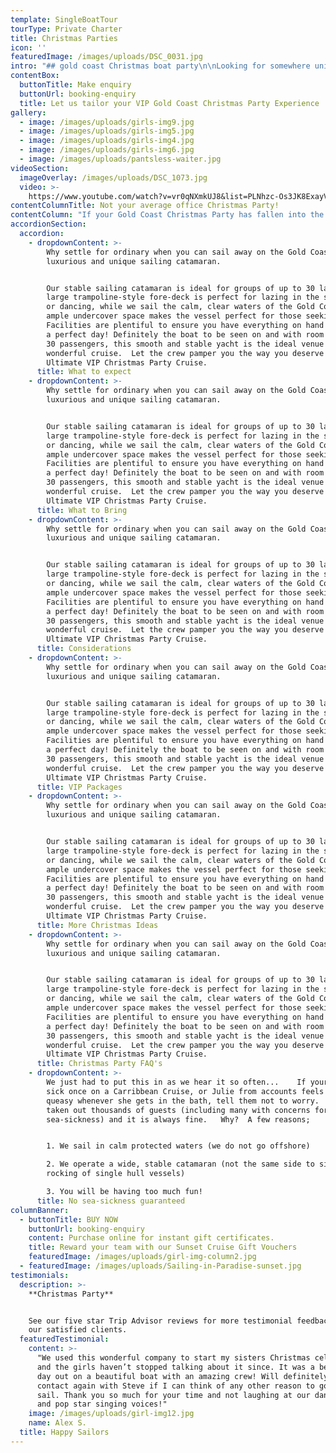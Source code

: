 ```yaml
---
template: SingleBoatTour
tourType: Private Charter
title: Christmas Parties
icon: ''
featuredImage: /images/uploads/DSC_0031.jpg
intro: "## gold coast Christmas boat party\n\nLooking for somewhere unique to host this year’s work Christmas Party?  How does a Boat Cruise aboard your own private catamaran sound?  You’ll be sailing in the beautiful Gold Coast sunshine surrounded by crystal blue waters, isolated islands and golden beaches, sipping on icy cold drinks and enjoying delicious food.\n\nSounds awesome right?   Yes, we know.  We are out on the water every day and it still makes us smile to see how much our guests enjoy the experience.\r\n\nSailing in Paradise would love to create a Christmas Party that you and your guests will remember forever!     So please fill out our enquiry form, send us an email or give us a bell.  We are a friendly, professional crew and we’d love the chance to chat with you."
contentBox:
  buttonTitle: Make enquiry
  buttonUrl: booking-enquiry
  title: Let us tailor your VIP Gold Coast Christmas Party Experience
gallery:
  - image: /images/uploads/girls-img9.jpg
  - image: /images/uploads/girls-img5.jpg
  - image: /images/uploads/girls-img4.jpg
  - image: /images/uploads/girls-img6.jpg
  - image: /images/uploads/pantsless-waiter.jpg
videoSection:
  imageOverlay: /images/uploads/DSC_1073.jpg
  video: >-
    https://www.youtube.com/watch?v=vr0qNXmkUJ8&list=PLNhzc-Os3JK8ExayVzzoHVvP2c0-4_oqt
contentColumnTitle: Not your average office Christmas Party!
contentColumn: "If your Gold Coast Christmas Party has fallen into the 'get me out of here this is soooooo dull' category once too often, we are here to help fix that!   \n\nAboard your own private catamaran our crew are on hand to help make your Christmas Party perfect for your group.  \n\n![](/images/uploads/DSC_0036.jpg)\n\n## Christmas Party Ideas\n\nGot your own ideas?   Tell us what floats your boat and we'll do our best to make it happen.  Some options include;\n\n* A relaxed sunset cruise with canapes and champagne, \n* A day on the water with swimming, Island activities and delicious BBQ lunch \n* or even a high octane team building day with sailing challenges and jetboating?\n\nThese are just a few of the Gold Coast Christmas Party ideas available with Sailing in Paradise.   The options are endless and our friendly team are on hand to help you plan 'your Christmas Party your way'.  \n\nWe have looked after all sorts of industry clients from fitness studios and restaurants to banks and legal firms (and everything in between).   There is something about spending time on the water that brings people (of all ages and backgrounds) together and we would love to put on a Christmas Party your whole team will talk about for years to come!\n\n\n\n## Christmas Party Planners, we are here to help...    \n\nIf you are looking for fun work Christmas Party ideas and are bored with the average Gold Coast Christmas Party venues, congratulations you have found your perfect Christmas Party!   So sit back, make yourself a mojito…(ahem, well we need to set the scene), and relax as you imagine stepping aboard our beautiful boats for a unique Christmas Party Cruise on the Gold Coast!\n\nYou are busy, we totally get it!   That's why we offer a fuss-free service.   From the moment you enquire and receive our Christmas Party info pack we are here to make your life easier.   \n\nIf you want to lock in your party now and forget about until the day that is totally fine, we can take care of food, drinks and activities and we will even provide your team with photos of your cruise afterwards, it's all part of the service.  So you can actually relax and enjoy the party!  \n\n![](/images/uploads/DJI_0005.jpg)\n\n## The Christmas Party Boats\n\nWhat do our customers love about our catamarans?   Well, time and time again they tell us they are the ideal venue for parties!    And work Christmas Parties are no exception.\r\n\n\r\n\n From 1 to 50 guests (we can also source additional vessels for larger raft up parties) – our 2 luxurious 10.5 metre resort style sailing catamarans mean we can now cater for larger groups of up to 50 (or even 90 with additional vessels) people – The Spirit Of Gwonda can accommodate up to 30 guests (plus 2 crew) and our new boat the 1000XL has a capacity of 20 (plus 2 crew).\r\n\n\r\n\n Open Plan Layout – great for Company Christmas Parties. The layout of our boats are ideal for a Christmas party venue and make entertaining large groups a delight.   The spacious interior of the boat offers plentiful seating, a large central table, a permanent hard roof and 360 degree visibility (making it suitable for all weather conditions).\r\n\n\r\n\n 360 degree views from all areas – the front of the boat is extremely popular with guests, offering a trampoline-style area perfect for lazing in the sun whilst listening to the sounds of your favourite Christmas songs streaming through our Fusion sound system.\r\n\n\r\n\n Pull up directly on the beach – the front boarding ladder and shallow draft make the vessel perfect for pulling up onto a beach at Wavebreak Island, South Stradbroke Island or one of the many golden sandy shores in the Gold Coast broadwater. Your skipper will pick the best spot for you on the day!\r\n\n\r\n\n Smooth and Stable catamaran = no sea-sickness. The boat is extremely smooth and stable meaning you won’t spill a drop of your Christmas cocktail and you won’t be feeling queasy.\r\n\n\r\n\n Fully Catered or BYO – we work with some of the Gold Coast’s best caterers and can offer a range of Christmas lunch or dinner options from budget through to premium.   If you would prefer to BYO that is completely fine too!\r\n\n\r\n\n Fully licensed or BYO – we offer a full bar service including competitively priced drinks packages.  Alternatively you can choose to BYO drinks.\r\n\n\r\n\n Free use of beach activities – fancy floating around on an inflatable flamingo, or maybe giving Stand Up Paddle Boarding a go?   Perhaps you are feeling energetic and want to bring the team together with a hit of beach cricket or volleyball.   We carry all of these activities on-board for your use free of charge.\r\n\n\r\n\n Excellent on-board facilities – on-board you will find a small marine BBQ, large eskys (ice supplied), Fusion Marine sound system with speakers inside and out, bluetooth connectivity and premium Spotify provided and marine toilet.\r\n\n\r\n\n Sailing – we love hoisting the sails and switching off the motors. One of the few true sailing experiences you will find on the coast and the only commercial sailing boat capable of taking 30 people.\n\n\n\n## \n\n\n\n\n\nSo enquire now and we can help to plan your best Christmas Party ever in 2019!"
accordionSection:
  accordion:
    - dropdownContent: >-
        Why settle for ordinary when you can sail away on the Gold Coast’s most
        luxurious and unique sailing catamaran.


        Our stable sailing catamaran is ideal for groups of up to 30 ladies. The
        large trampoline-style fore-deck is perfect for lazing in the sunshine
        or dancing, while we sail the calm, clear waters of the Gold Coast. The
        ample undercover space makes the vessel perfect for those seeking shade.
        Facilities are plentiful to ensure you have everything on hand to enjoy
        a perfect day! Definitely the boat to be seen on and with room for up to
        30 passengers, this smooth and stable yacht is the ideal venue for a
        wonderful cruise.  Let the crew pamper you the way you deserve with our
        Ultimate VIP Christmas Party Cruise.
      title: What to expect
    - dropdownContent: >-
        Why settle for ordinary when you can sail away on the Gold Coast’s most
        luxurious and unique sailing catamaran.


        Our stable sailing catamaran is ideal for groups of up to 30 ladies. The
        large trampoline-style fore-deck is perfect for lazing in the sunshine
        or dancing, while we sail the calm, clear waters of the Gold Coast. The
        ample undercover space makes the vessel perfect for those seeking shade.
        Facilities are plentiful to ensure you have everything on hand to enjoy
        a perfect day! Definitely the boat to be seen on and with room for up to
        30 passengers, this smooth and stable yacht is the ideal venue for a
        wonderful cruise.  Let the crew pamper you the way you deserve with our
        Ultimate VIP Christmas Party Cruise.
      title: What to Bring
    - dropdownContent: >-
        Why settle for ordinary when you can sail away on the Gold Coast’s most
        luxurious and unique sailing catamaran.


        Our stable sailing catamaran is ideal for groups of up to 30 ladies. The
        large trampoline-style fore-deck is perfect for lazing in the sunshine
        or dancing, while we sail the calm, clear waters of the Gold Coast. The
        ample undercover space makes the vessel perfect for those seeking shade.
        Facilities are plentiful to ensure you have everything on hand to enjoy
        a perfect day! Definitely the boat to be seen on and with room for up to
        30 passengers, this smooth and stable yacht is the ideal venue for a
        wonderful cruise.  Let the crew pamper you the way you deserve with our
        Ultimate VIP Christmas Party Cruise.
      title: Considerations
    - dropdownContent: >-
        Why settle for ordinary when you can sail away on the Gold Coast’s most
        luxurious and unique sailing catamaran.


        Our stable sailing catamaran is ideal for groups of up to 30 ladies. The
        large trampoline-style fore-deck is perfect for lazing in the sunshine
        or dancing, while we sail the calm, clear waters of the Gold Coast. The
        ample undercover space makes the vessel perfect for those seeking shade.
        Facilities are plentiful to ensure you have everything on hand to enjoy
        a perfect day! Definitely the boat to be seen on and with room for up to
        30 passengers, this smooth and stable yacht is the ideal venue for a
        wonderful cruise.  Let the crew pamper you the way you deserve with our
        Ultimate VIP Christmas Party Cruise.
      title: VIP Packages
    - dropdownContent: >-
        Why settle for ordinary when you can sail away on the Gold Coast’s most
        luxurious and unique sailing catamaran.


        Our stable sailing catamaran is ideal for groups of up to 30 ladies. The
        large trampoline-style fore-deck is perfect for lazing in the sunshine
        or dancing, while we sail the calm, clear waters of the Gold Coast. The
        ample undercover space makes the vessel perfect for those seeking shade.
        Facilities are plentiful to ensure you have everything on hand to enjoy
        a perfect day! Definitely the boat to be seen on and with room for up to
        30 passengers, this smooth and stable yacht is the ideal venue for a
        wonderful cruise.  Let the crew pamper you the way you deserve with our
        Ultimate VIP Christmas Party Cruise.
      title: More Christmas Ideas
    - dropdownContent: >-
        Why settle for ordinary when you can sail away on the Gold Coast’s most
        luxurious and unique sailing catamaran.


        Our stable sailing catamaran is ideal for groups of up to 30 ladies. The
        large trampoline-style fore-deck is perfect for lazing in the sunshine
        or dancing, while we sail the calm, clear waters of the Gold Coast. The
        ample undercover space makes the vessel perfect for those seeking shade.
        Facilities are plentiful to ensure you have everything on hand to enjoy
        a perfect day! Definitely the boat to be seen on and with room for up to
        30 passengers, this smooth and stable yacht is the ideal venue for a
        wonderful cruise.  Let the crew pamper you the way you deserve with our
        Ultimate VIP Christmas Party Cruise.
      title: Christmas Party FAQ's
    - dropdownContent: >-
        We just had to put this in as we hear it so often...    If your boss got
        sick once on a Carribbean Cruise, or Julie from accounts feels a bit
        queasy whenever she gets in the bath, tell them not to worry.   We have
        taken out thousands of guests (including many with concerns for
        sea-sickness) and it is always fine.   Why?  A few reasons;


        1. We sail in calm protected waters (we do not go offshore)

        2. We operate a wide, stable catamaran (not the same side to side
        rocking of single hull vessels)

        3. You will be having too much fun!
      title: No sea-sickness guaranteed
columnBanner:
  - buttonTitle: BUY NOW
    buttonUrl: booking-enquiry
    content: Purchase online for instant gift certificates.
    title: Reward your team with our Sunset Cruise Gift Vouchers
    featuredImage: /images/uploads/girl-img-column2.jpg
  - featuredImage: /images/uploads/Sailing-in-Paradise-sunset.jpg
testimonials:
  description: >-
    **Christmas Party**


    See our five star Trip Advisor reviews for more testimonial feedback from
    our satisfied clients.
  featuredTestimonial:
    content: >-
      "We used this wonderful company to start my sisters Christmas celebrations
      and the girls haven’t stopped talking about it since. It was a beautiful
      day out on a beautiful boat with an amazing crew! Will definitely be in
      contact again with Steve if I can think of any other reason to go for a
      sail. Thank you so much for your time and not laughing at our dance moves
      and pop star singing voices!"
    image: /images/uploads/girl-img12.jpg
    name: Alex S.
  title: Happy Sailors
---
```



